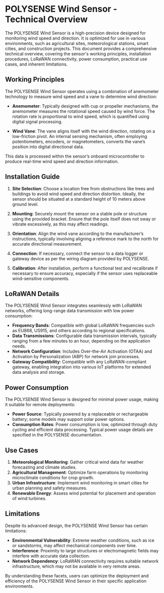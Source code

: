 # POLYSENSE Wind Sensor - Technical Overview

The POLYSENSE Wind Sensor is a high-precision device designed for monitoring wind speed and direction. It is optimized for use in various environments, such as agricultural sites, meteorological stations, smart cities, and construction projects. This document provides a comprehensive technical overview, covering the sensor's working principles, installation procedures, LoRaWAN connectivity, power consumption, practical use cases, and inherent limitations.

## Working Principles

The POLYSENSE Wind Sensor operates using a combination of anemometer technology to measure wind speed and a vane to determine wind direction:

- **Anemometer**: Typically designed with cup or propeller mechanisms, the anemometer measures the rotational speed caused by wind force. The rotation rate is proportional to wind speed, which is quantified using digital signal processing.
  
- **Wind Vane**: The vane aligns itself with the wind direction, rotating on a low-friction pivot. An internal sensing mechanism, often employing potentiometers, encoders, or magnetometers, converts the vane’s position into digital directional data.

This data is processed within the sensor’s onboard microcontroller to produce real-time wind speed and direction information.

## Installation Guide

1. **Site Selection**: Choose a location free from obstructions like trees and buildings to avoid wind speed and direction distortion. Ideally, the sensor should be situated at a standard height of 10 meters above ground level.

2. **Mounting**: Securely mount the sensor on a stable pole or structure using the provided bracket. Ensure that the pole itself does not sway or vibrate excessively, as this may affect readings.

3. **Orientation**: Align the wind vane according to the manufacturer’s instructions, typically involving aligning a reference mark to the north for accurate directional measurement.

4. **Connection**: If necessary, connect the sensor to a data logger or gateway device as per the wiring diagram provided by POLYSENSE.

5. **Calibration**: After installation, perform a functional test and recalibrate if necessary to ensure accuracy, especially if the sensor uses replaceable wind-sensitive components.

## LoRaWAN Details

The POLYSENSE Wind Sensor integrates seamlessly with LoRaWAN networks, offering long-range data transmission with low power consumption:

- **Frequency Bands**: Compatible with global LoRaWAN frequencies such as EU868, US915, and others according to regional specifications.
- **Data Transmissions**: Configurable data transmission intervals, typically ranging from a few minutes to an hour, depending on the application needs.
- **Network Configuration**: Includes Over-the-Air Activation (OTAA) and Activation by Personalization (ABP) for network join processes.
- **Gateway Compatibility**: Compatible with any LoRaWAN-compliant gateway, enabling integration into various IoT platforms for extended data analysis and storage.

## Power Consumption

The POLYSENSE Wind Sensor is designed for minimal power usage, making it suitable for remote deployments:

- **Power Source**: Typically powered by a replaceable or rechargeable battery; some models may support solar power options.
- **Consumption Rates**: Power consumption is low, optimized through duty cycling and efficient data processing. Typical power usage details are specified in the POLYSENSE documentation.

## Use Cases

1. **Meteorological Monitoring**: Gather critical wind data for weather forecasting and climate studies.
2. **Agricultural Management**: Optimize farm operations by monitoring microclimate conditions for crop growth.
3. **Urban Infrastructure**: Implement wind monitoring in smart cities for urban planning and safety measures.
4. **Renewable Energy**: Assess wind potential for placement and operation of wind turbines.

## Limitations

Despite its advanced design, the POLYSENSE Wind Sensor has certain limitations:

- **Environmental Vulnerability**: Extreme weather conditions, such as ice or sandstorms, may affect mechanical components over time.
- **Interference**: Proximity to large structures or electromagnetic fields may interfere with accurate data collection.
- **Network Dependency**: LoRaWAN connectivity requires suitable network infrastructure, which may not be available in very remote areas.

By understanding these facets, users can optimize the deployment and efficiency of the POLYSENSE Wind Sensor in their specific application environments.
